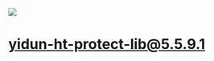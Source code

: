 [![](https://jitpack.io/v/LnpUpmQ/yidun-ht-protect-lib.svg)](https://jitpack.io/#LnpUpmQ/yidun-ht-protect-lib)

# yidun-ht-protect-lib@5.5.9.1
